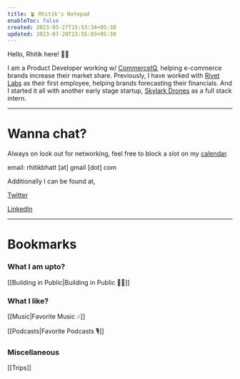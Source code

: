 ```yaml
---
title: 🪴 Rhitik's Notepad
enableToc: false
created: 2023-05-27T15:53:34+05:30
updated: 2023-07-20T23:55:03+05:30
---
```


Hello, Rhitik here! 👋🏼

I am a Product Developer working w/ [CommerceIQ](https://commerceiq.ai/), helping e-commerce brands increase their market share. Previously, I have worked with [Rivet Labs](https://rivetlabs.io/) as their first employee, helping brands forecasting their financials. And I started it all with another early stage startup, [Skylark Drones](https://skylarkdrones.com/) as a full stack intern.

---

# Wanna chat?

Always on look out for networking, feel free to block a slot on my [calendar](https://calendly.com/rhitik/catchup).

email: rhitikbhatt [at] gmail [dot] com

Additionally I can be found at,

[Twitter](https://twitter.com/lambainsaan)

[LinkedIn](https://www.linkedin.com/in/rhitik-bhatt/)

---

# Bookmarks

### What I am upto?

[[Building in Public|Building in Public 👷🏽]]

### What I like?

[[Music|Favorite Music 🎶]]

[[Podcasts|Favorite Podcasts 🎙️]]

### Miscellaneous

[[Trips]]